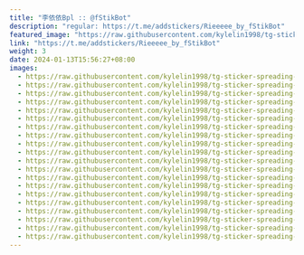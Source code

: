 ```yaml
---
title: "李依依Bpl :: @fStikBot"
description: "regular: https://t.me/addstickers/Rieeeee_by_fStikBot"
featured_image: "https://raw.githubusercontent.com/kylelin1998/tg-sticker-spreading-worldwide-images/main/img/b1d1d5b2-f19d-4cc3-878e-1f3bd68c9429.jpg"
link: "https://t.me/addstickers/Rieeeee_by_fStikBot"
weight: 3
date: 2024-01-13T15:56:27+08:00
images:
  - https://raw.githubusercontent.com/kylelin1998/tg-sticker-spreading-worldwide-images/main/img/b1d1d5b2-f19d-4cc3-878e-1f3bd68c9429.jpg
  - https://raw.githubusercontent.com/kylelin1998/tg-sticker-spreading-worldwide-images/main/img/6cdf6b51-6c6e-4d50-b75e-836ee5813c1b.jpg
  - https://raw.githubusercontent.com/kylelin1998/tg-sticker-spreading-worldwide-images/main/img/a17df302-2be6-4c0f-b154-69aeffb4ac35.jpg
  - https://raw.githubusercontent.com/kylelin1998/tg-sticker-spreading-worldwide-images/main/img/20f00ae2-be65-46ff-ab63-184cad1fd7b2.jpg
  - https://raw.githubusercontent.com/kylelin1998/tg-sticker-spreading-worldwide-images/main/img/a6a013c2-0244-41e3-8453-6a6fabfda9c7.jpg
  - https://raw.githubusercontent.com/kylelin1998/tg-sticker-spreading-worldwide-images/main/img/18081e6f-468b-4df4-b811-7dc78338656b.jpg
  - https://raw.githubusercontent.com/kylelin1998/tg-sticker-spreading-worldwide-images/main/img/7856b27c-c0db-4c0d-88fd-7fb515a7afe5.jpg
  - https://raw.githubusercontent.com/kylelin1998/tg-sticker-spreading-worldwide-images/main/img/ab18f880-a416-4d19-930e-ebe54fb0f58d.jpg
  - https://raw.githubusercontent.com/kylelin1998/tg-sticker-spreading-worldwide-images/main/img/aa50bce5-1354-43d5-8477-468bcc051488.jpg
  - https://raw.githubusercontent.com/kylelin1998/tg-sticker-spreading-worldwide-images/main/img/1de3e311-3c49-466a-8916-f972d990161b.jpg
  - https://raw.githubusercontent.com/kylelin1998/tg-sticker-spreading-worldwide-images/main/img/8cc4438d-7400-4ed5-99de-178ddf36f9ea.jpg
  - https://raw.githubusercontent.com/kylelin1998/tg-sticker-spreading-worldwide-images/main/img/1738759e-4ff3-45fc-b2b4-a0e1b5c55edb.jpg
  - https://raw.githubusercontent.com/kylelin1998/tg-sticker-spreading-worldwide-images/main/img/d17a1124-38e1-4009-a6f2-fe97de198fb5.jpg
  - https://raw.githubusercontent.com/kylelin1998/tg-sticker-spreading-worldwide-images/main/img/9242cae6-b331-4fec-b295-27772b9ea596.jpg
  - https://raw.githubusercontent.com/kylelin1998/tg-sticker-spreading-worldwide-images/main/img/ed3e22ed-4aed-4569-a2d5-8ac68f038d7e.jpg
  - https://raw.githubusercontent.com/kylelin1998/tg-sticker-spreading-worldwide-images/main/img/aaf0015e-bd3c-458e-b4e2-9b53387bf7da.jpg
  - https://raw.githubusercontent.com/kylelin1998/tg-sticker-spreading-worldwide-images/main/img/8dd692d7-b8fe-4b22-b298-759c7874f493.jpg
  - https://raw.githubusercontent.com/kylelin1998/tg-sticker-spreading-worldwide-images/main/img/007d7550-fda5-41e2-8fc9-2b2ceaca19c8.jpg
  - https://raw.githubusercontent.com/kylelin1998/tg-sticker-spreading-worldwide-images/main/img/b04670fb-eca3-4013-8da4-c7a2e63771f2.jpg
  - https://raw.githubusercontent.com/kylelin1998/tg-sticker-spreading-worldwide-images/main/img/83b78d1f-2857-46c7-9a3a-7fc29384595c.jpg
---
```

